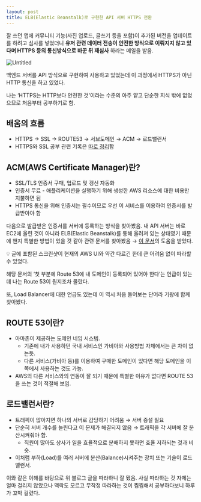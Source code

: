```yaml
---
layout: post
title: ELB(Elastic Beanstalk)로 구현한 API 서버 HTTPS 전환
---
```

잘 쓰던 앱에 커뮤니티 기능(사진 업로드, 글쓰기 등을 포함)이 추가된 버전을 업데이트를 하려고 심사를 넣었더니 **유저 관련 데이터 전송이 안전한 방식으로 이뤄지지 않고 있다며 HTTPS 등의 통신방식으로 바꾼 뒤 재심사** 하라는 메일을 받음.

![Untitled](https://s3-us-west-2.amazonaws.com/secure.notion-static.com/a6117a83-6833-4407-8e07-1640daad2b5b/Untitled.png)

백엔드 서버를 API 방식으로 구현하여 사용하고 있었는데 이 과정에서 HTTPS가 아닌 HTTP 통신을 하고 있었다.

나는 ‘HTTPS는 HTTP보다 안전한 것'이라는 수준의 아주 얕고 단순한 지식 밖에  없었으므로 처음부터 공부하기로 함.

## 배움의 흐름

- HTTPS → SSL → ROUTE53 → 서브도메인 → ACM → 로드밸런서
- HTTPS와 SSL 공부 관련 기록은 [따로 정리](https://sjgeeko.github.io/https%EC%99%80-ssl-%EC%9D%B8%EC%A6%9D%EC%84%9C-%EA%B0%9C%EB%85%90-%EC%A0%95%EB%A6%AC/)함

## ACM(AWS Certificate Manager)란?

- SSL/TLS 인증서 구매, 업로드 및 갱신 자동화
- 인증서 무료 - 애플리케이션을 실행하기 위해 생성한 AWS 리소스에 대한 비용만 지불하면 됨
- HTTPS 통신을 위해 인증서는 필수이므로 우선 이 서비스를 이용하여 인증서를 발급받아야 함

다음으로 발급받은 인증서를 서버에 등록하는 방식을 찾아봤음. 내 API 서버는 바로 EC2에 올린 것이 아니라 ELB(Elastic Beanstalk)를 통해 올려져 있는 상태였기 때문에 왠지 특별한 방법이 있을 것 같아 관련 문서를 찾아봤음 → [이 문서](https://kokohapps.tistory.com/entry/Elastic-Beanstalk-%EB%A1%9C-%EC%84%9C%EB%B2%84%EC%9A%B4%EC%98%81%ED%95%98%EA%B8%B0-2-%EB%8F%84%EB%A9%94%EC%9D%B8-%EC%97%B0%EA%B2%B0-HTTPS-%EC%97%B0%EA%B2%B0)의 도움을 받았다.

<aside>
💡 글에 포함된 스크린샷이 현재의 AWS UI와 약간 다르긴 한데 큰 어려움 없이 따라할 수 있었다.

</aside>

해당 문서의 ‘첫 부분에 Route 53에 내 도메인이 등록되어 있어야 한다’는 언급이 있는데 나는 Route 53이 뭔지조차 몰랐다.

또, Load Balancer에 대한 언급도 있는데 이 역시 처음 들어보는 단어라 기왕에 함께 찾아봤다.

## ROUTE 53이란?

- 아마존이 제공하는 도메인 네임 시스템.
    - 기존에 내가 사용하던 국내 서비스인 가비아와 사용방법 자체에서는 큰 차이 없는듯.
    - 다른 서비스(가비아 등)를 이용하여 구매한 도메인이 있다면 해당 도메인을 이쪽에서 사용하는 것도 가능.
- AWS의 다른 서비스와의 연동이 잘 되기 때문에 특별한 이유가 없다면 ROUTE 53을 쓰는 것이 적절해 보임.

## 로드밸런서란?

- 트래픽이 많아지면 하나의 서버로 감당하기 어려움 → 서버 증설 필요
- 단순히 서버 개수를 늘린다고 이 문제가 해결되지 않음 → 트래픽을 각 서버에 잘 분산시켜줘야 함.
    - 직원이 많아도 상사가 일을 효율적으로 분배하지 못하면 효율 저하되는 것과 비슷.
- 이처럼 부하(Load)를 여러 서버에 분산(Balance)시켜주는 장치 또는 기술이 로드밸런서.

이와 같은 이해를 바탕으로 위 블로그 글을 따라하니 잘 됐음. 사실 따라하는 것 자체는 얼마 걸리지 않았으나 맥락도 모르고 무작정 따라하는 것이 찜찜해서 공부하다보니 하루가 꼬박 걸렸다.
